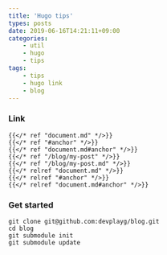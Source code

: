 ```yaml
---
title: 'Hugo tips'
types: posts
date: 2019-06-16T14:21:11+09:00
categories:
    - util
    - hugo
    - tips
tags:
    - tips
    - hugo link
    - blog
---
```


### Link
    
    {{</* ref "document.md" */>}}
    {{</* ref "#anchor" */>}}
    {{</* ref "document.md#anchor" */>}}
    {{</* ref "/blog/my-post" */>}}
    {{</* ref "/blog/my-post.md" */>}}
    {{</* relref "document.md" */>}}
    {{</* relref "#anchor" */>}}
    {{</* relref "document.md#anchor" */>}}
    
    
### Get started

    git clone git@github.com:devplayg/blog.git
    cd blog
    git submodule init
    git submodule update